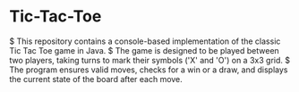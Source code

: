 # Tic-Tac-Toe
$ This repository contains a console-based implementation of the classic Tic Tac Toe game in Java.
$ The game is designed to be played between two players, taking turns to mark their symbols ('X' and 'O') on a 3x3 grid.
$ The program ensures valid moves, checks for a win or a draw, and displays the current state of the board after each move.
